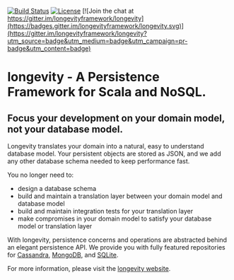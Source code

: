 [![Build
Status](https://travis-ci.org/longevityframework/longevity.svg?branch=master)](https://travis-ci.org/longevityframework/longevity)
[![License](http://img.shields.io/:license-Apache%202-brightgreen.svg)](http://www.apache.org/licenses/LICENSE-2.0.txt)
[![Join the chat at https://gitter.im/longevityframework/longevity](https://badges.gitter.im/longevityframework/longevity.svg)](https://gitter.im/longevityframework/longevity?utm_source=badge&utm_medium=badge&utm_campaign=pr-badge&utm_content=badge)

# longevity - A Persistence Framework for Scala and NoSQL.

## Focus your development on your domain model, not your database model.

Longevity translates your domain into a natural, easy to understand database model. Your persistent
objects are stored as JSON, and we add any other database schema needed to keep performance fast.

You no longer need to:

- design a database schema
- build and maintain a translation layer between your domain model and database model
- build and maintain integration tests for your translation layer
- make compromises in your domain model to satisfy your database model or translation layer

With longevity, persistence concerns and operations are abstracted behind an elegant persistence
API. We provide you with fully featured repositories for [Cassandra](http://cassandra.apache.org/),
[MongoDB](https://www.mongodb.org/), and [SQLite](https://sqlite.org/).

For more information, please visit the [longevity website](http://longevityframework.org/).
